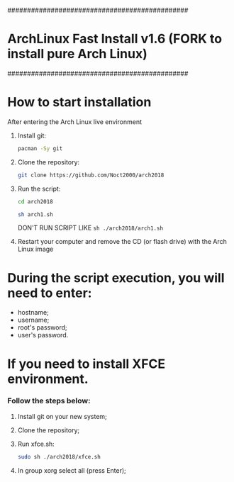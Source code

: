 ##############################################
# ArchLinux Fast Install v1.6 (FORK to install pure Arch Linux)
##############################################

# How to start installation

After entering the Arch Linux live environment

1) Install git:

   ```bash 
   pacman -Sy git
   ```
2) Clone the repository:
   
    ```bash
   git clone https://github.com/Noct2000/arch2018
   ```
	
3) Run the script:

   ```bash 
   cd arch2018
   ```
   
   ```bash 
   sh arch1.sh
   ```
   
    DON'T RUN SCRIPT LIKE ``` sh ./arch2018/arch1.sh ```
   
4) Restart your computer and remove the CD (or flash drive) with the Arch Linux image

# During the script execution, you will need to enter:

- hostname;
- username;
- root's password;
- user's password.

# If you need to install XFCE environment.

### Follow the steps below:

1) Install git on your new system;

2) Clone the repository;

3) Run xfce.sh:
   
   ```bash 
   sudo sh ./arch2018/xfce.sh
   ```
4) In group xorg select all (press Enter);

